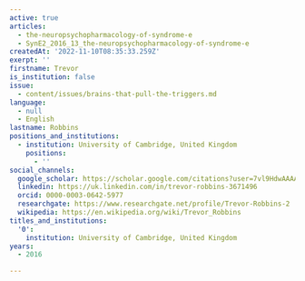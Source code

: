```yaml
---
active: true
articles:
  - the-neuropsychopharmacology-of-syndrome-e
  - SynE2_2016_13_the-neuropsychopharmacology-of-syndrome-e
createdAt: '2022-11-10T08:35:33.259Z'
exerpt: ''
firstname: Trevor
is_institution: false
issue:
  - content/issues/brains-that-pull-the-triggers.md
language:
  - null
  - English
lastname: Robbins
positions_and_institutions:
  - institution: University of Cambridge, United Kingdom
    positions:
      - ''
social_channels:
  google_scholar: https://scholar.google.com/citations?user=7vl9HdwAAAAJ&hl=fr
  linkedin: https://uk.linkedin.com/in/trevor-robbins-3671496
  orcid: 0000-0003-0642-5977
  researchgate: https://www.researchgate.net/profile/Trevor-Robbins-2
  wikipedia: https://en.wikipedia.org/wiki/Trevor_Robbins
titles_and_institutions:
  '0':
    institution: University of Cambridge, United Kingdom
years:
  - 2016

---
```

